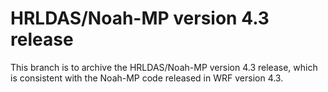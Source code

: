 # HRLDAS/Noah-MP version 4.3 release

This branch is to archive the HRLDAS/Noah-MP version 4.3 release, which is consistent with the Noah-MP code released in WRF version 4.3.
